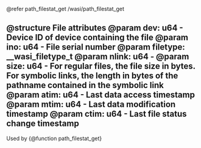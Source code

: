 @refer path_filestat_get /wasi/path_filestat_get

@structure
File attributes
@param dev: u64 - Device ID of device containing the file
@param ino: u64 - File serial number
@param filetype: __wasi_filetype_t
@param nlink: u64 - 
@param size: u64 - For regular files, the file size in bytes. For symbolic links, the length in bytes of the pathname contained in the symbolic link
@param atim: u64 - Last data access timestamp
@param mtim: u64 - Last data modification timestamp
@param ctim: u64 - Last file status change timestamp
---
Used by {@function path_filestat_get}